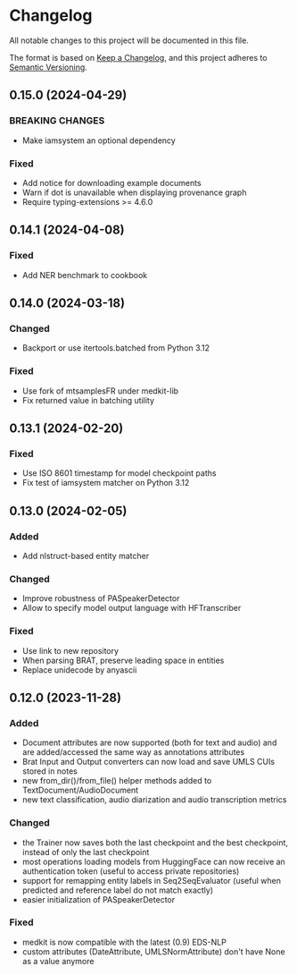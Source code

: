 # Changelog

All notable changes to this project will be documented in this file.

The format is based on [Keep a Changelog](https://keepachangelog.com/en/1.0.0/),
and this project adheres to [Semantic Versioning](https://semver.org/spec/v2.0.0.html).

## 0.15.0 (2024-04-29)

### BREAKING CHANGES

- Make iamsystem an optional dependency

### Fixed

- Add notice for downloading example documents
- Warn if dot is unavailable when displaying provenance graph
- Require typing-extensions >= 4.6.0

## 0.14.1 (2024-04-08)

### Fixed

- Add NER benchmark to cookbook

## 0.14.0 (2024-03-18)

### Changed

- Backport or use itertools.batched from Python 3.12

### Fixed

- Use fork of mtsamplesFR under medkit-lib
- Fix returned value in batching utility

## 0.13.1 (2024-02-20)

### Fixed

- Use ISO 8601 timestamp for model checkpoint paths
- Fix test of iamsystem matcher on Python 3.12

## 0.13.0 (2024-02-05)

### Added

- Add nlstruct-based entity matcher

### Changed

- Improve robustness of PASpeakerDetector
- Allow to specify model output language with HFTranscriber

### Fixed

- Use link to new repository
- When parsing BRAT, preserve leading space in entities
- Replace unidecode by anyascii

## 0.12.0 (2023-11-28)

### Added

- Document attributes are now supported (both for text and audio) and are added/accessed the same way as annotations attributes
- Brat Input and Output converters can now load and save UMLS CUIs stored in notes
- new from_dir()/from_file() helper methods added to TextDocument/AudioDocument
- new text classification, audio diarization and audio transcription metrics

### Changed

- the Trainer now saves both the last checkpoint and the best checkpoint, instead of only the last checkpoint
- most operations loading models from HuggingFace can now receive an authentication token (useful to access private repositories)
- support for remapping entity labels in Seq2SeqEvaluator (useful when predicted and reference label do not match exactly)
- easier initialization of PASpeakerDetector

### Fixed

- medkit is now compatible with the latest (0.9) EDS-NLP
- custom attributes (DateAttribute, UMLSNormAttribute) don't have None as a value anymore
